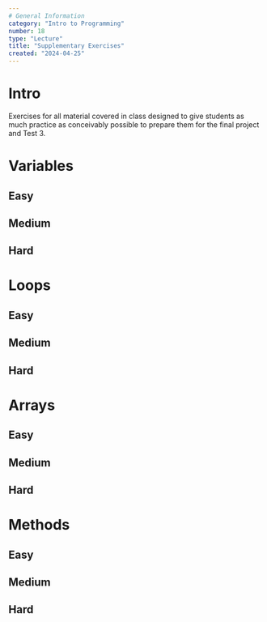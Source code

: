 ```yaml
---
# General Information
category: "Intro to Programming"
number: 18
type: "Lecture"
title: "Supplementary Exercises"
created: "2024-04-25"
---
```


# Intro

Exercises for all material covered in class designed to give students as much practice as conceivably possible to prepare them for the final project and Test 3.

# Variables

## Easy

## Medium

## Hard

# Loops

## Easy

## Medium

## Hard

# Arrays

## Easy

## Medium

## Hard

# Methods

## Easy

## Medium

## Hard
